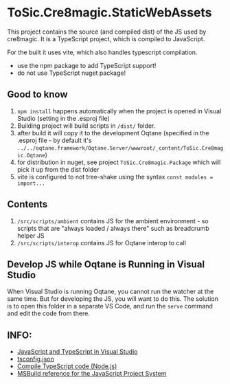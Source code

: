# ToSic.Cre8magic.StaticWebAssets

This project contains the source (and compiled dist) of the JS used by cre8magic.
It is a TypeScript project, which is compiled to JavaScript.

For the built it uses vite, which also handles typescript compilation.

- use the npm package to add TypeScript support!
- do not use TypeScript nuget package!

## Good to know

1. `npm install` happens automatically when the project is opened in Visual Studio (setting in the .esproj file)
1. Building project will build scripts in `/dist/` folder.
1. after build it will copy it to the development Oqtane (specified in the .esproj file - by default it's `../../oqtane.framework/Oqtane.Server/wwwroot/_content/ToSic.Cre8magic.Oqtane`)
1. for distribution in nuget, see project `ToSic.Cre8magic.Package` which will pick it up from the dist folder
1. vite is configured to not tree-shake using the syntax `const modules = import...`

## Contents

1. `/src/scripts/ambient` contains JS for the ambient environment - so scripts that are "always loaded / always there" such as breadcrumb helper JS
1. `/src/scripts/interop` contains JS for Oqtane interop to call

## Develop JS while Oqtane is Running in Visual Studio

When Visual Studio is running Oqtane, you cannot run the watcher at the same time.
But for developing the JS, you will want to do this.
The solution is to open this folder in a separate VS Code, and run the `serve` command and edit the code from there.

## INFO:

- [JavaScript and TypeScript in Visual Studio](https://learn.microsoft.com/en-us/visualstudio/javascript/javascript-in-visual-studio?view=vs-2022)
- [tsconfig.json](https://www.typescriptlang.org/docs/handbook/tsconfig-json.html)
- [Compile TypeScript code (Node.js)](https://learn.microsoft.com/en-us/visualstudio/javascript/compile-typescript-code-npm?view=vs-2022)
- [MSBuild reference for the JavaScript Project System](https://learn.microsoft.com/en-us/visualstudio/javascript/javascript-project-system-msbuild-reference?view=vs-2022)